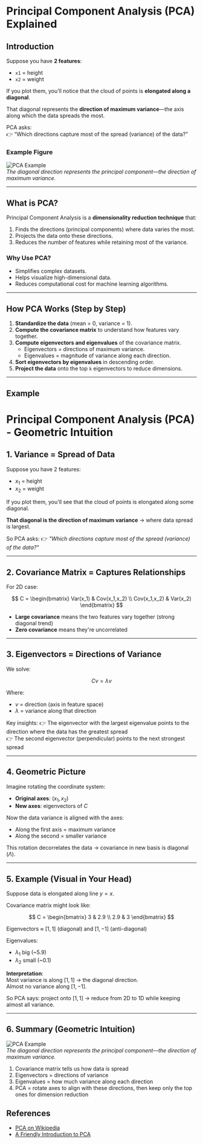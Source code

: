 # Principal Component Analysis (PCA) Explained

## Introduction

Suppose you have **2 features**:  

- `x1` = height  
- `x2` = weight  

If you plot them, you’ll notice that the cloud of points is **elongated along a diagonal**.  

That diagonal represents the **direction of maximum variance**—the axis along which the data spreads the most.  

PCA asks:  
👉 “Which directions capture most of the spread (variance) of the data?”

### Example Figure

![PCA Example](images/pca.png)  
*The diagonal direction represents the principal component—the direction of maximum variance.*

---

## What is PCA?

Principal Component Analysis is a **dimensionality reduction technique** that:  

1. Finds the directions (principal components) where data varies the most.  
2. Projects the data onto these directions.  
3. Reduces the number of features while retaining most of the variance.  

### Why Use PCA?

- Simplifies complex datasets.  
- Helps visualize high-dimensional data.  
- Reduces computational cost for machine learning algorithms.  

---

## How PCA Works (Step by Step)

1. **Standardize the data** (mean = 0, variance = 1).  
2. **Compute the covariance matrix** to understand how features vary together.  
3. **Compute eigenvectors and eigenvalues** of the covariance matrix.  
   - Eigenvectors = directions of maximum variance.  
   - Eigenvalues = magnitude of variance along each direction.  
4. **Sort eigenvectors by eigenvalues** in descending order.  
5. **Project the data** onto the top `k` eigenvectors to reduce dimensions.

---

## Example
# Principal Component Analysis (PCA) - Geometric Intuition

## 1. Variance = Spread of Data

Suppose you have 2 features: 
- $x_1$ = height
- $x_2$ = weight

If you plot them, you'll see that the cloud of points is elongated along some diagonal.

**That diagonal is the direction of maximum variance** → where data spread is largest.

So PCA asks:
👉 *"Which directions capture most of the spread (variance) of the data?"*

---

## 2. Covariance Matrix = Captures Relationships

For 2D case:

$$
C = \begin{bmatrix}
Var(x_1) & Cov(x_1,x_2) \\
Cov(x_1,x_2) & Var(x_2)
\end{bmatrix}
$$

- **Large covariance** means the two features vary together (strong diagonal trend)
- **Zero covariance** means they're uncorrelated

---

## 3. Eigenvectors = Directions of Variance

We solve:

$$
Cv = \lambda v
$$

Where:
- $v$ = direction (axis in feature space)
- $\lambda$ = variance along that direction

Key insights:
👉 The eigenvector with the largest eigenvalue points to the direction where the data has the greatest spread  
👉 The second eigenvector (perpendicular) points to the next strongest spread  

---

## 4. Geometric Picture

Imagine rotating the coordinate system:
- **Original axes**: $(x_1, x_2)$  
- **New axes**: eigenvectors of $C$  

Now the data variance is aligned with the axes:
- Along the first axis = maximum variance  
- Along the second = smaller variance  

This rotation decorrelates the data → covariance in new basis is diagonal ($\Lambda$).

---

## 5. Example (Visual in Your Head)

Suppose data is elongated along line $y = x$.

Covariance matrix might look like:

$$
C = \begin{bmatrix}
3 & 2.9 \\
2.9 & 3
\end{bmatrix}
$$

Eigenvectors ≈ $[1,1]$ (diagonal) and $[1,-1]$ (anti-diagonal)  

Eigenvalues:  
- $\lambda_1$ big (~5.9)  
- $\lambda_2$ small (~0.1)  

**Interpretation**:  
Most variance is along $[1,1]$ → the diagonal direction.  
Almost no variance along $[1,-1]$.  

So PCA says: project onto $[1,1]$ → reduce from 2D to 1D while keeping almost all variance.

---

## 6. Summary (Geometric Intuition)


![PCA Example](images/pca.png)  
*The diagonal direction represents the principal component—the direction of maximum variance.*

1. Covariance matrix tells us how data is spread  
2. Eigenvectors = directions of variance  
3. Eigenvalues = how much variance along each direction  
4. PCA = rotate axes to align with these directions, then keep only the top ones for dimension reduction  

## References

- [PCA on Wikipedia](https://en.wikipedia.org/wiki/Principal_component_analysis)  
- [A Friendly Introduction to PCA](https://towardsdatascience.com/principal-component-analysis-for-dummies-8c7f5a7f3d18)

